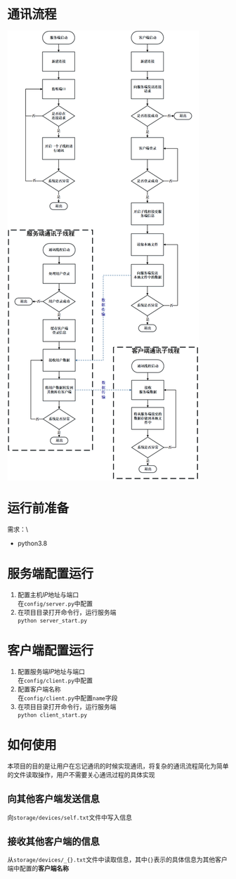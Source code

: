 # 通讯流程
![](./doc/通讯流程图.png)


# 运行前准备
需求：\
- python3.8

# 服务端配置运行

1. 配置主机$IP$地址与端口 \
  在`config/server.py`中配置
3. 在项目目录打开命令行，运行服务端 \
  `python server_start.py`
# 客户端配置运行
1. 配置服务端$IP$地址与端口 \
  在`config/client.py`中配置
3. 配置客户端名称 \
  在`config/client.py`中配置`name`字段
4. 在项目目录打开命令行，运行服务端 \
  `python client_start.py`

# 如何使用
本项目的目的是让用户在忘记通讯的时候实现通讯，将复杂的通讯流程简化为简单的文件读取操作，用户不需要关心通讯过程的具体实现

## 向其他客户端发送信息
向`storage/devices/self.txt`文件中写入信息
## 接收其他客户端的信息
从`storage/devices/_{}.txt`文件中读取信息，其中`{}`表示的具体信息为其他客户端中配置的**客户端名称**
